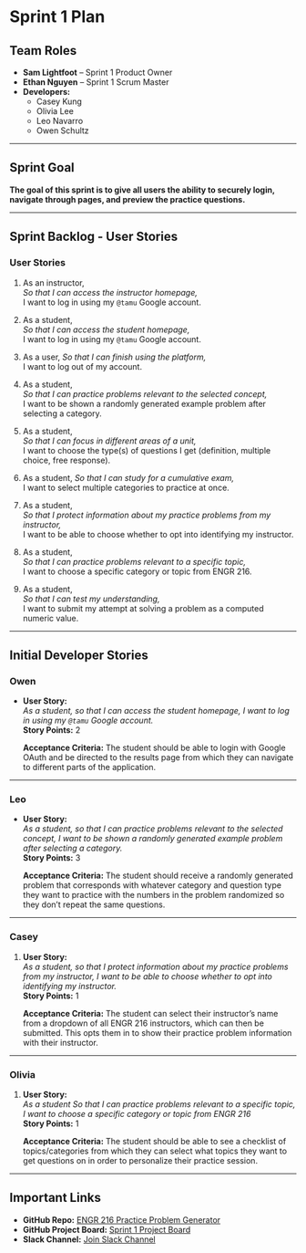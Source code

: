 # Sprint 1 Plan

## **Team Roles**
- **Sam Lightfoot** – Sprint 1 Product Owner  
- **Ethan Nguyen** – Sprint 1 Scrum Master  
- **Developers:**  
  - Casey Kung  
  - Olivia Lee  
  - Leo Navarro  
  - Owen Schultz  

---

## **Sprint Goal**
**The goal of this sprint is to give all users the ability to securely login, navigate through pages, and preview the practice questions.**

---

## **Sprint Backlog - User Stories**

### **User Stories**
1. As an instructor,  
   *So that I can access the instructor homepage,*  
   I want to log in using my `@tamu` Google account.

2. As a student,  
   *So that I can access the student homepage,*  
   I want to log in using my `@tamu` Google account.

3. As a user, 
   *So that I can finish using the platform,*  
   I want to log out of my account.

4. As a student,  
   *So that I can practice problems relevant to the selected concept,*  
   I want to be shown a randomly generated example problem after selecting a category.

5. As a student,  
   *So that I can focus in different areas of a unit,*  
   I want to choose the type(s) of questions I get (definition, multiple choice, free response).

6. As a student,
   *So that I can study for a cumulative exam,*  
   I want to select multiple categories to practice at once.

7. As a student,  
   *So that I protect information about my practice problems from my instructor,*  
   I want to be able to choose whether to opt into identifying my instructor.

8. As a student,  
   *So that I can practice problems relevant to a specific topic,*  
   I want to choose a specific category or topic from ENGR 216.

9. As a student,  
   *So that I can test my understanding,*  
   I want to submit my attempt at solving a problem as a computed numeric value.

---

## **Initial Developer Stories**

### **Owen**
- **User Story:**  
  *As a student, so that I can access the student homepage, I want to log in using my `@tamu` Google account.*  
  **Story Points:** 2  

  **Acceptance Criteria:** The student should be able to login with Google OAuth and be directed to the results page from which they can navigate to different parts of the application.


---

### **Leo**
- **User Story:**  
  *As a student, so that I can practice problems relevant to the selected concept, I want to be shown a randomly generated example problem after selecting a category.*  
  **Story Points:** 3

  **Acceptance Criteria:** The student should receive a randomly generated problem that corresponds with whatever category and question type they want to practice with the numbers in the problem randomized so they don’t repeat the same questions.

---

### **Casey**
1. **User Story:**  
   *As a student, so that I protect information about my practice problems from my instructor, I want to be able to choose whether to opt into identifying my instructor.*  
   **Story Points:** 1

   **Acceptance Criteria:** The student can select their instructor’s name from a dropdown of all ENGR 216 instructors, which can then be submitted. This opts them in to show their practice problem information with their instructor.

---   

### **Olivia**
1. **User Story:**  
   *As a student
    So that I can practice problems relevant to a specific topic,
    I want to choose a specific category or topic from ENGR 216*  
   **Story Points:** 1 

   **Acceptance Criteria:** The student should be able to see a checklist of topics/categories from which they can select what topics they want to get questions on in order to personalize their practice session. 

---

## **Important Links**
- **GitHub Repo:** [ENGR 216 Practice Problem Generator](https://github.com/tamu-edu-students/engr-216-practice-problem-generator)  
- **GitHub Project Board:** [Sprint 1 Project Board](https://github.com/orgs/tamu-edu-students/projects/85)  
- **Slack Channel:** [Join Slack Channel](https://join.slack.com/t/we-love-ritchey/shared_invite/zt-2xn35lgi8-z~u08Rk7ZyX4nZJxyMruwA)  
